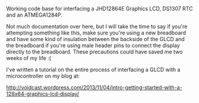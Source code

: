 Working code base for interfacing a JHD12864E Graphics LCD, DS1307 RTC and an ATMEGA1284P.

Not much documentation over here, but I will take the time to say if you're attempting something like this, make sure you're using a new breadboard and have some kind of insulation between the backside of the GLCD and the breadboard if you're using male header pins to connect the display directly to the breadboard. These precautions could have saved me two weeks of my life :(

I've written a tutorial on the entire process of interfacing a GLCD with a microcontroller on my blog at:

http://voidcast.wordpress.com/2013/11/04/intro-getting-started-with-a-128x64-graphics-lcd-display/

